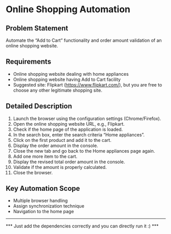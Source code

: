 

# Online Shopping Automation

## Problem Statement

Automate the “Add to Cart” functionality and order amount validation of an online shopping website.

## Requirements

- Online shopping website dealing with home appliances
- Online shopping website having Add to Cart facility
- Suggested site: Flipkart (https://www.flipkart.com/), but you are free to choose any other legitimate shopping site.

## Detailed Description

1. Launch the browser using the configuration settings (Chrome/Firefox).
2. Open the online shopping website URL, e.g., Flipkart.
3. Check if the home page of the application is loaded.
4. In the search box, enter the search criteria “Home appliances”.
5. Click on the first product and add it to the cart.
6. Display the order amount in the console.
7. Close the new tab and go back to the Home appliances page again.
8. Add one more item to the cart.
9. Display the revised total order amount in the console.
10. Validate if the amount is properly calculated.
11. Close the browser.

## Key Automation Scope

- Multiple browser handling
- Assign synchronization technique
- Navigation to the home page

---

*** Just add the dependencies correctly and you can directly run it :) ***
